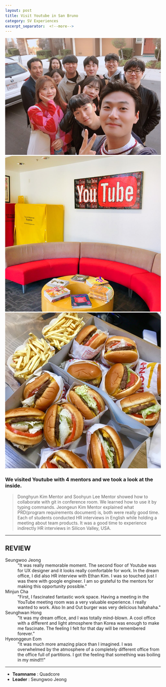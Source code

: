 ```yaml
---
layout: post
title: Visit Youtube in San Bruno
category: SV Experiences
excerpt_separator:  <!--more-->
---
```


![Alt text](/assets/img/youtube1.jpeg)
![Alt text](/assets/img/youtube2.jpeg)
![Alt text](/assets/img/tour9.jpeg)

### We visited Youtube with 4 mentors and we took a look at the inside.
 >Donghyun Kim Mentor and Soohyun Lee Mentor showed how to collaborate with git in conference room. We learned how to use it by typing commands. Jeongeun Kim Mentor explained what PRD(program requirements document) is, both were really good time. Each of students conducted HR interviews in English while holding a meeting about team products. It was a good time to experience indirectly HR interviews in Silicon Valley, USA.

* * *

## REVIEW

<dl>
 <dt>Seungwoo Jeong</dt> 
 <dd>"It was really memorable moment. The second floor of Youtube was for UX designer and it looks really comfortable for work. In the dream office, I did also HR interview with Ethan Kim. I was so touched just I was there with google engineer. I am so grateful to the mentors for making this opportunity possible."</dd>

 <dt>Minjun Cha</dt>  
 <dd>"First, I fascinated fantastic work space. Having a meeting in the YouTube meeting room was a very valuable experience. I really wanted to work. Also In and Out burger was very delicious hahahaha."</dd>

 <dt>Seunghwan Hong</dt>
 <dd>"It was my dream office, and I was totally mind-blown. A cool office with a different and light atmosphere than Korea was enough to make me fascinate. The feeling I felt for that day will be remembered forever."</dd>

 <dt>Hyeonggeun Eom</dt> 
 <dd>"It was much more amazing place than I imagined. I was overwhelmed by the atmosphere of a completely different office from the office full of partitions. I got the feeling that something was boiling in my mind!!!"</dd>
</dl>

* * *

- **Teamname** : Quadcore
- **Leader** : Seungwoo Jeong




